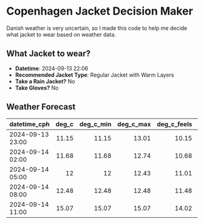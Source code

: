 
# Copenhagen Jacket Decision Maker

Danish weather is very uncertain, so I made this code to help me decide what jacket to wear based on weather data.

## What Jacket to wear?

- **Datetime**: 2024-09-13 22:06
- **Recommended Jacket Type**: Regular Jacket with Warm Layers
- **Take a Rain Jacket?** No
- **Take Gloves?** No

## Weather Forecast
| datetime_cph     |   deg_c |   deg_c_min |   deg_c_max |   deg_c_feels | weather   | wind   | rain   |
|:-----------------|--------:|------------:|------------:|--------------:|:----------|:-------|:-------|
| 2024-09-13 23:00 |   11.15 |       11.15 |       13.01 |         10.15 | Clouds    | Medium | None   |
| 2024-09-14 02:00 |   11.68 |       11.68 |       12.74 |         10.68 | Clouds    | Medium | None   |
| 2024-09-14 05:00 |   12    |       12    |       12.43 |         11.01 | Clouds    | Medium | None   |
| 2024-09-14 08:00 |   12.48 |       12.48 |       12.48 |         11.48 | Clouds    | Medium | None   |
| 2024-09-14 11:00 |   15.07 |       15.07 |       15.07 |         14.02 | Clear     | Medium | None   |
        